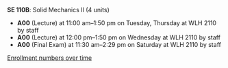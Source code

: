 **SE 110B**: Solid Mechanics II (4 units)

- **A00** (Lecture) at 11:00 am–1:50 pm on Tuesday, Thursday at WLH 2110 by staff
- **A00** (Lecture) at 12:00 pm–1:50 pm on Wednesday at WLH 2110 by staff
- **A00** (Final Exam) at 11:30 am–2:29 pm on Saturday at WLH 2110 by staff

[Enrollment numbers over time](./SE110B.tsv)

